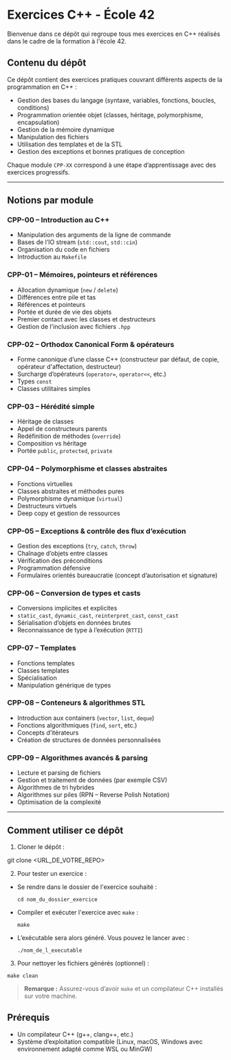 # Exercices C++ - École 42

Bienvenue dans ce dépôt qui regroupe tous mes exercices en C++ réalisés dans le cadre de la formation à l'école 42.

## Contenu du dépôt

Ce dépôt contient des exercices pratiques couvrant différents aspects de la programmation en C++ :

- Gestion des bases du langage (syntaxe, variables, fonctions, boucles, conditions)
- Programmation orientée objet (classes, héritage, polymorphisme, encapsulation)
- Gestion de la mémoire dynamique
- Manipulation des fichiers
- Utilisation des templates et de la STL
- Gestion des exceptions et bonnes pratiques de conception

Chaque module `CPP-XX` correspond à une étape d’apprentissage avec des exercices progressifs.

---

## Notions par module

### **CPP-00** – Introduction au C++
- Manipulation des arguments de la ligne de commande
- Bases de l’IO stream (`std::cout`, `std::cin`)
- Organisation du code en fichiers
- Introduction au `Makefile`

### **CPP-01** – Mémoires, pointeurs et références
- Allocation dynamique (`new` / `delete`)
- Différences entre pile et tas
- Références et pointeurs
- Portée et durée de vie des objets
- Premier contact avec les classes et destructeurs
- Gestion de l'inclusion avec fichiers `.hpp`

### **CPP-02** – Orthodox Canonical Form & opérateurs
- Forme canonique d’une classe C++ (constructeur par défaut, de copie, opérateur d'affectation, destructeur)
- Surcharge d’opérateurs (`operator=`, `operator<<`, etc.)
- Types `const`
- Classes utilitaires simples

### **CPP-03** – Hérédité simple
- Héritage de classes
- Appel de constructeurs parents
- Redéfinition de méthodes (`override`)
- Composition vs héritage
- Portée `public`, `protected`, `private`

### **CPP-04** – Polymorphisme et classes abstraites
- Fonctions virtuelles
- Classes abstraites et méthodes pures
- Polymorphisme dynamique (`virtual`)
- Destructeurs virtuels
- Deep copy et gestion de ressources

### **CPP-05** – Exceptions & contrôle des flux d’exécution
- Gestion des exceptions (`try`, `catch`, `throw`)
- Chaînage d’objets entre classes
- Vérification des préconditions
- Programmation défensive
- Formulaires orientés bureaucratie (concept d’autorisation et signature)

### **CPP-06** – Conversion de types et casts
- Conversions implicites et explicites
- `static_cast`, `dynamic_cast`, `reinterpret_cast`, `const_cast`
- Sérialisation d’objets en données brutes
- Reconnaissance de type à l’exécution (`RTTI`)

### **CPP-07** – Templates
- Fonctions templates
- Classes templates
- Spécialisation
- Manipulation générique de types

### **CPP-08** – Conteneurs & algorithmes STL
- Introduction aux containers (`vector`, `list`, `deque`)
- Fonctions algorithmiques (`find`, `sort`, etc.)
- Concepts d’itérateurs
- Création de structures de données personnalisées

### **CPP-09** – Algorithmes avancés & parsing
- Lecture et parsing de fichiers
- Gestion et traitement de données (par exemple CSV)
- Algorithmes de tri hybrides
- Algorithmes sur piles (RPN – Reverse Polish Notation)
- Optimisation de la complexité

---

## Comment utiliser ce dépôt

1. Cloner le dépôt :

git clone <URL_DE_VOTRE_REPO>

2. Pour tester un exercice :

- Se rendre dans le dossier de l'exercice souhaité :
  ```
  cd nom_du_dossier_exercice
  ```
- Compiler et exécuter l'exercice avec `make` :
  ```
  make
  ```
- L’exécutable sera alors généré. Vous pouvez le lancer avec :
  ```
  ./nom_de_l_executable
  ```

3. Pour nettoyer les fichiers générés (optionnel) :

```
make clean
```

> **Remarque :** Assurez-vous d’avoir `make` et un compilateur C++ installés sur votre machine.

## Prérequis

- Un compilateur C++ (g++, clang++, etc.)
- Système d’exploitation compatible (Linux, macOS, Windows avec environnement adapté comme WSL ou MinGW)
